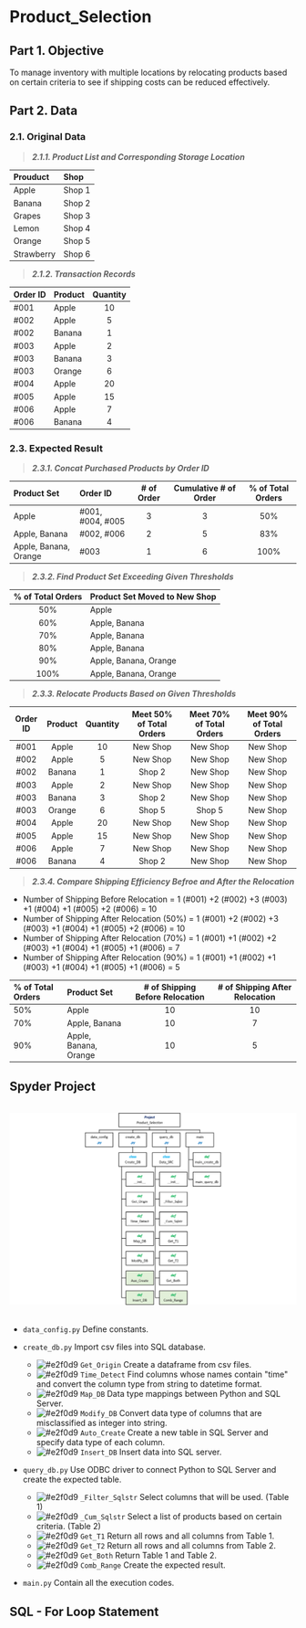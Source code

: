 # Product_Selection
## Part 1. Objective

To manage inventory with multiple locations by relocating products based on certain criteria to see if shipping costs can be reduced effectively.

## Part 2. Data
### 2.1. Original Data
> ***2.1.1. Product List and Corresponding Storage Location***

| Prouduct    | Shop       |
| :---        | :---       |
| Apple       | Shop 1     |
| Banana      | Shop 2     |
| Grapes      | Shop 3     |
| Lemon       | Shop 4     |
| Orange      | Shop 5     |
| Strawberry  | Shop 6     |

> ***2.1.2. Transaction Records***

| Order ID | Product  | Quantity | 
| :---     | :---     | :---:    | 
| #001     | Apple    | 10       | 
| #002     | Apple    | 5        |
| #002     | Banana   | 1        | 
| #003     | Apple    | 2        |
| #003     | Banana   | 3        |
| #003     | Orange   | 6        | 
| #004     | Apple    | 20       | 
| #005     | Apple    | 15       |
| #006     | Apple    | 7        | 
| #006     | Banana   | 4        | 

### 2.3. Expected Result
> ***2.3.1. Concat Purchased Products by Order ID***

| Product Set           | Order ID          | # of Order | Cumulative # of Order | % of Total Orders |
| :---                  | :---              | :---:      | :---:                 | :---:             |
| Apple                 | #001, #004, #005  | 3          | 3                     | 50%               |
| Apple, Banana         | #002, #006        | 2          | 5                     | 83%               | 
| Apple, Banana, Orange | #003              | 1          | 6                     | 100%              |

> ***2.3.2. Find Product Set Exceeding Given Thresholds***

| % of Total Orders | Product Set Moved to New Shop |
| :---:             | :---                          |
| 50%               | Apple                         |
| 60%               | Apple, Banana                 |
| 70%               | Apple, Banana                 |
| 80%               | Apple, Banana                 |
| 90%               | Apple, Banana, Orange         |
| 100%              | Apple, Banana, Orange         |

> ***2.3.3. Relocate Products Based on Given Thresholds***

| Order ID | Product  | Quantity | Meet 50% of Total Orders | Meet 70% of Total Orders | Meet 90% of Total Orders |
| :---:    | :---:    | :---:    | :---:                    | :---:                    | :---:                    |
| #001     | Apple    | 10       | New Shop                 | New Shop                 | New Shop                 |     
| #002     | Apple    | 5        | New Shop                 | New Shop                 | New Shop                 |
| #002     | Banana   | 1        | Shop 2                   | New Shop                 | New Shop                 |
| #003     | Apple    | 2        | New Shop                 | New Shop                 | New Shop                 |
| #003     | Banana   | 3        | Shop 2                   | New Shop                 | New Shop                 |
| #003     | Orange   | 6        | Shop 5                   | Shop 5                   | New Shop                 |
| #004     | Apple    | 20       | New Shop                 | New Shop                 | New Shop                 |
| #005     | Apple    | 15       | New Shop                 | New Shop                 | New Shop                 |
| #006     | Apple    | 7        | New Shop                 | New Shop                 | New Shop                 |
| #006     | Banana   | 4        | Shop 2                   | New Shop                 | New Shop                 |
  
> ***2.3.4. Compare Shipping Efficiency Befroe and After the Relocation***
- Number of Shipping Before Relocation = 1 (#001) +2 (#002) +3 (#003) +1 (#004) +1 (#005) +2 (#006) = 10
- Number of Shipping After Relocation (50%) = 1 (#001) +2 (#002) +3 (#003) +1 (#004) +1 (#005) +2 (#006) = 10
- Number of Shipping After Relocation (70%) = 1 (#001) +1 (#002) +2 (#003) +1 (#004) +1 (#005) +1 (#006) = 7 
- Number of Shipping After Relocation (90%) = 1 (#001) +1 (#002) +1 (#003) +1 (#004) +1 (#005) +1 (#006) = 5

| % of Total Orders | Product Set           | # of Shipping Before Relocation | # of Shipping After Relocation | 
| :---              | :---                  | :---:                           | :---:                          |
| 50%               | Apple                 | 10                              | 10                             |
| 70%               | Apple, Banana         | 10                              | 7                              |
| 90%               | Apple, Banana, Orange | 10                              | 5                              |

## Spyder Project
<br>
<div align=center><img src="https://github.com/lclh813/Product_Selection/blob/master/0_Pic/P_0_Project_Structure.png"/></div>
<br>

- ```data_config.py``` Define constants.
- ```create_db.py``` Import csv files into SQL database.

  * ![#e2f0d9](https://placehold.it/15/e2f0d9/000000?text=+) ```Get_Origin``` Create a dataframe from csv files.
  * ![#e2f0d9](https://placehold.it/15/e2f0d9/000000?text=+) ```Time_Detect``` Find columns whose names contain "time" and convert the column type from string to datetime format.
  * ![#e2f0d9](https://placehold.it/15/e2f0d9/000000?text=+) ```Map_DB``` Data type mappings between Python and SQL Server.
  * ![#e2f0d9](https://placehold.it/15/e2f0d9/000000?text=+) ```Modify_DB``` Convert data type of columns that are misclassified as integer into string.
  * ![#e2f0d9](https://placehold.it/15/e2f0d9/000000?text=+) ```Auto_Create``` Create a new table in SQL Server and specify data type of each column. 
  * ![#e2f0d9](https://placehold.it/15/e2f0d9/000000?text=+) ```Insert_DB``` Insert data into SQL server.
  
- ```query_db.py``` Use ODBC driver to connect Python to SQL Server and create the expected table.

  * ![#e2f0d9](https://placehold.it/15/e2f0d9/000000?text=+) ```_Filter_Sqlstr``` Select columns that will be used. (Table 1)
  * ![#e2f0d9](https://placehold.it/15/e2f0d9/000000?text=+) ```_Cum_Sqlstr``` Select a list of products based on certain criteria. (Table 2)
  * ![#e2f0d9](https://placehold.it/15/e2f0d9/000000?text=+) ```Get_T1``` Return all rows and all columns from Table 1.
  * ![#e2f0d9](https://placehold.it/15/e2f0d9/000000?text=+) ```Get_T2``` Return all rows and all columns from Table 2.
  * ![#e2f0d9](https://placehold.it/15/e2f0d9/000000?text=+) ```Get_Both``` Return Table 1 and Table 2.
  * ![#e2f0d9](https://placehold.it/15/e2f0d9/000000?text=+) ```Comb_Range``` Create the expected result.

- ```main.py``` Contain all the execution codes.

## SQL - For Loop Statement


